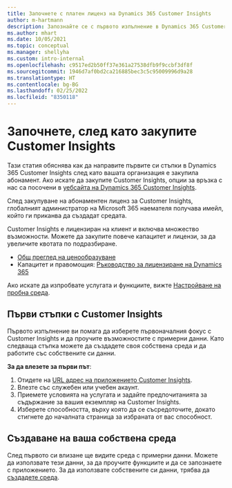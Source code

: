 ```yaml
---
title: Започнете с платен лиценз на Dynamics 365 Customer Insights
author: m-hartmann
description: Запознайте се с първото изпълнение в Dynamics 365 Customer Insights и проучете неговите възможности.
ms.author: mhart
ms.date: 10/05/2021
ms.topic: conceptual
ms.manager: shellyha
ms.custom: intro-internal
ms.openlocfilehash: c9517ed2b50ff37e361a27538dfb9f9ccbf3df8f
ms.sourcegitcommit: 1946d7af0bd2ca216885bec3c5c95009996d9a28
ms.translationtype: HT
ms.contentlocale: bg-BG
ms.lasthandoff: 02/25/2022
ms.locfileid: "8350118"
---
```

# <a name="get-started-after-purchasing-customer-insights"></a>Започнете, след като закупите Customer Insights

Тази статия обяснява как да направите първите си стъпки в Dynamics 365 Customer Insights след като вашата организация е закупила абонамент. Ако искате да закупите Customer Insights, опции за връзка с нас са посочени в [уебсайта на Dynamics 365 Customer Insights](https://dynamics.microsoft.com/ai/customer-insights/). 

След закупуване на абонаментен лиценз за Customer Insights, глобалният администратор на Microsoft 365 наемателя получава имейл, който ги приканва да създадат средата. 

Customer Insights е лицензиран на клиент и включва множество възможности. Можете да закупите повече капацитет и лицензи, за да увеличите квотата по подразбиране. 
- [Общ преглед на ценообразуване](https://dynamics.microsoft.com/ai/customer-insights/pricing/)
- Капацитет и правомощия: [Ръководство за лицензиране на Dynamics 365](https://go.microsoft.com/fwlink/?LinkId=866544)

Ако искате да изпробвате услугата и функциите, вижте [Настройване на пробна среда](trial-signup.md).

## <a name="start-with-customer-insights"></a>Първи стъпки с Customer Insights

Първото изпълнение ви помага да изберете първоначалния фокус с Customer Insights и да проучите възможностите с примерни данни. Като следваща стъпка можете да създадете своя собствена среда и да работите със собствените си данни.

**За да влезете за първи път**:

1. Отидете на [URL адрес на приложението Customer Insights](https://home.ci.ai.dynamics.com).
1. Влезте със служебен или учебен акаунт. 
1. Приемете условията на услугата и задайте предпочитанията за съдържание за вашия екземпляр на Customer Insights.
1. Изберете способността, върху която да се съсредоточите, докато стигнете до началната страница за избраната от вас способност.

## <a name="create-your-own-environment"></a>Създаване на ваша собствена среда

След първото си влизане ще видите среда с примерни данни. Можете да използвате тези данни, за да проучите функциите и да се запознаете с приложението. За да използвате собствените си данни, трябва да [създадете среда](audience-insights/get-started-paid.md).



